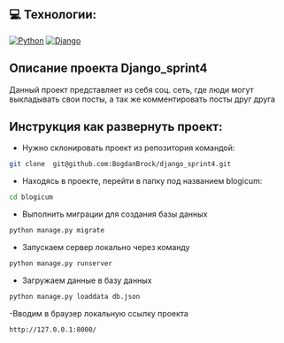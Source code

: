 ## 💻 Технологии:
[![Python](https://img.shields.io/badge/-Python-464646?style=flat&logo=Python&logoColor=56C0C0&color=008080)](https://www.python.org/)
[![Django](https://img.shields.io/badge/-Django-464646?style=flat&logo=Django&logoColor=56C0C0&color=008080)](https://www.djangoproject.com/)

## Описание проекта Django_sprint4
Данный проект представляет из себя соц. сеть, где люди могут выкладывать свои посты, а так же комментировать посты друг друга

## Инструкция как развернуть проект:

- Нужно склонировать проект из репозитория командой:
```bash
git clone  git@github.com:BogdanBrock/django_sprint4.git
```

- Находясь в проекте, перейти в папку под названием blogicum:
```bash
cd blogicum
```

- Выполнить миграции для создания базы данных
```bash
python manage.py migrate
```

- Запускаем сервер локально через команду
```bash
python manage.py runserver
```

- Загружаем данные в базу данных
```bash
python manage.py loaddata db.json
```

-Вводим в браузер локальную ссылку проекта
```bash
http://127.0.0.1:8000/
```



